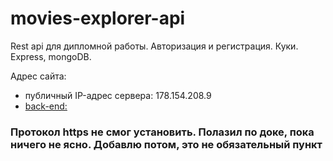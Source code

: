 # movies-explorer-api
Rest api для дипломной работы. Авторизация и регистрация. Куки. Express, mongoDB.

Адрес сайта:
* публичный IP-адрес сервера: 178.154.208.9
* [back-end:](movies-diploma-api.nomoredomains.monster)

### Протокол https не смог установить. Полазил по доке, пока ничего не ясно. Добавлю потом, это не обязательный пункт

